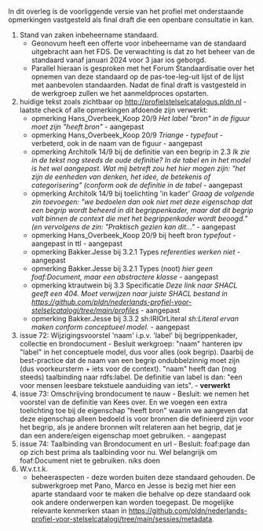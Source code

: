 In dit overleg is de voorliggende versie van het profiel met onderstaande opmerkingen vastgesteld als final draft die een openbare consultatie in kan.

1) Stand van zaken inbeheername standaard.
   * Geonovum heeft een offerte voor inbeheername van de standaard uitgebracht aan het FDS. De verwachting is dat zo het beheer van de standaard vanaf januari 2024 voor 3 jaar ios geborgd.
   * Parallel hieraan is gesproken met het Forum Standaardisatie over het opnemen van deze standaard op de pas-toe-leg-uit lijst of de lijst met aanbevolen standaarden. Nadat de final draft is vastgesteld in de werkgroep zullen we het aanmeldproces opstarten.
2) huidige tekst zoals zichtbaar op http://profielstelselcatalogus.pldn.nl - laatste check of alle opmerkingen afdoende zijn verwerkt:
   * opmerking Hans_Overbeek_Koop 20/9 *Het label "bron" in de figuur moet zijn "heeft bron"* - aangepast
   * opmerking Hans_Overbeek_Koop 20/9 *Triange - typefout* - verbeterd, ook in de naam van de figuur - aangepast
   * opmerking Architolk 14/9 bij de definitie van een begrip in 2.3 *Ik zie in de tekst nog steeds de oude definitie? In de tabel en in het model is het wel aangepast. Wat mij betreft zou het hier mogen zijn: "het zijn de eenheden van denken, het idee, de betekenis of categorisering" (conform ook de definitie in de tabel* - aangepast
   * opmerking Architolk 14/9 bij toelichting 'in kader' *Graag de volgende zin toevoegen: "we bedoelen dan ook niet met deze eigenschap dat een begrip wordt beheerd in dit begrippenkader, maar dat dit begrip valt binnen de context die met het begrippenkader wordt beoogd." (en vervolgens de zin: "Praktisch gezien kan dit…"* - aangepast
   * opmerking Hans_Overbeek_Koop 20/9 bij heeft bron *typefout* - aangepast in ttl - aangepast
   * opmerking Bakker.Jesse bij 3.2.1 Types *referenties werken niet* - aangepast
   * opmerking Bakker.Jesse bij 3.2.1 Types (noot) *hier geen foaf:Document, maar een abstractere klasse* - aangepast
   * opmerking ktrautwein bij 3.3 Specificatie *Deze link naar SHACL geeft een 404. Moet verwijzen naar juiste SHACL bestand in https://github.com/pldn/nederlands-profiel-voor-stelselcatalogi/tree/main/profiles* - aangepast
   * opmerking Bakker.Jesse bij 3.3.2 sh:IRIOrLiteral *sh:Literal ervan maken conform conceptueel model.* - aangepast
3) issue 72: Wijzigingsvoorstel 'naam' i.p.v. 'label' bij begrippenkader, collectie en brondocument - Besluit werkgroep: "naam" hanteren ipv "label" in het conceptuele model, dus voor alles (ook begrip). Daarbij de best-practice dat de naam van een begrip ondubbelzinnig moet zijn (dus voorkeursterm + iets voor de context). "naam" heeft dan (nog steeds) taalbinding naar rdfs:label. De definitie van label is dan: "een voor mensen leesbare tekstuele aanduiding van iets". - **verwerkt**
4) issue 73: Omschrijving brondocument te nauw - Besluit: we nemen het voorstel van de definitie van Kees over. En we voegen een extra toelichting toe bij de eigenschap "heeft bron" waarin we aangeven dat deze eigenschap alleen bedoeld is voor bronnen die definieerd zijn voor het begrip, als je andere bronnen wilt relateren aan het begrip, dat je dan een andere/eigen eigenschap moet gebruiken. - aangepast
5) issue 74: Taalbinding van Brondocument en url - Besluit: foaf:page dan op zich best prima als taalbinding voor nu. Wel belangrijk om foaf:Document niet te gebruiken. niks doen
6) W.v.t.t.k.
   * beheeraspecten - deze worden buiten deze standaard gehouden. De subwerkgroep met Pano, Marco en Jesse is bezig met hier een aparte standaard voor te maken die behalve op deze standaard ook ook andere onderwerpen kan worden toegepast. De mogelijke relevante kenmerken staan in  https://github.com/pldn/nederlands-profiel-voor-stelselcatalogi/tree/main/sessies/metadata. 
